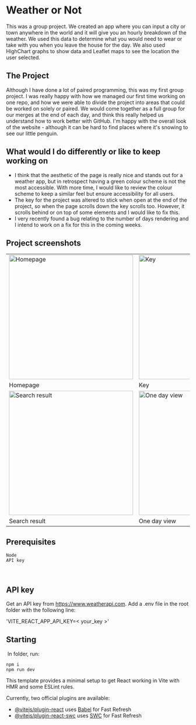 # Weather or Not
This was a group project. We created an app where you can input a city or town anywhere in the world and it will give you an hourly breakdown of the weather. We used this data to determine what you would need to wear or take with you when you leave the house for the day. We also used HighChart graphs to show data and Leaflet maps to see the location the user selected.


## The Project
Although I have done a lot of paired programming, this was my first group project. I was really happy with how we managed our first time working on one repo, and how we were able to divide the project into areas that could be worked on solely or paired. We would come together as a full group for our merges at the end of each day, and think this really helped us understand how to work better with GitHub. I'm happy with the overall look of the website - although it can be hard to find places where it's snowing to see our little penguin.


## What would I do differently or like to keep working on
- I think that the aesthetic of the page is really nice and stands out for a weather app, but in retrospect having a green colour scheme is not the most accessible. With more time, I would like to review the colour scheme to keep a similar feel but ensure accessibility for all users.
- The key for the project was altered to stick when open at the end of the project, so when the page scrolls down the key scrolls too. However, it scrolls behind or on top of some elements and I would like to fix this.
- I very recently found a bug relating to the number of days rendering and I intend to work on a fix for this in the coming weeks.


## Project screenshots
 
|          |           |           |
| -------- | --------- | --------- |
| <img width="340" alt="Homepage" src="https://github.com/frasey/Weather_project/assets/129194569/47840f3f-386d-4b41-a8c8-b0351e358988"> | <img width="340" alt="Key" src="https://github.com/frasey/Weather_project/assets/129194569/d257ebb6-27ea-49a1-b761-57ce08a4e314"> | <img width="340" alt="Select city" src="https://github.com/frasey/Weather_project/assets/129194569/d1615f50-8332-4bf0-8ec6-2d6578dfba29"> |
| Homepage | Key | Select city |
| <img width="340" title="Search result" alt="Search result" src="https://github.com/frasey/Weather_project/assets/129194569/ac039fca-e8c2-4b8f-a13b-1fbe30c61e42"> | <img width="340" title="One day view" alt="One day view" src="https://github.com/frasey/Weather_project/assets/129194569/3234159e-00a1-4bcb-87a8-3c76017f986d"> | <img width="340" title=" Multiple day view" alt="Multiple day view" src="https://github.com/frasey/Weather_project/assets/129194569/37206696-9499-4c9b-9b78-4e6c617e6df1"> |
| Search result | One day view | Multiple day view |


## Prerequisites 
```
Node
API key
```
​
## API key
Get an API key from https://www.weatherapi.com. 
Add a .env file in the root folder with the following line:

'VITE_REACT_APP_API_KEY=< your_key >'
​
## Starting    
​
In folder, run:
```
npm i 
npm run dev 
```

This template provides a minimal setup to get React working in Vite with HMR and some ESLint rules.

Currently, two official plugins are available:

- [@vitejs/plugin-react](https://github.com/vitejs/vite-plugin-react/blob/main/packages/plugin-react/README.md) uses [Babel](https://babeljs.io/) for Fast Refresh
- [@vitejs/plugin-react-swc](https://github.com/vitejs/vite-plugin-react-swc) uses [SWC](https://swc.rs/) for Fast Refresh
